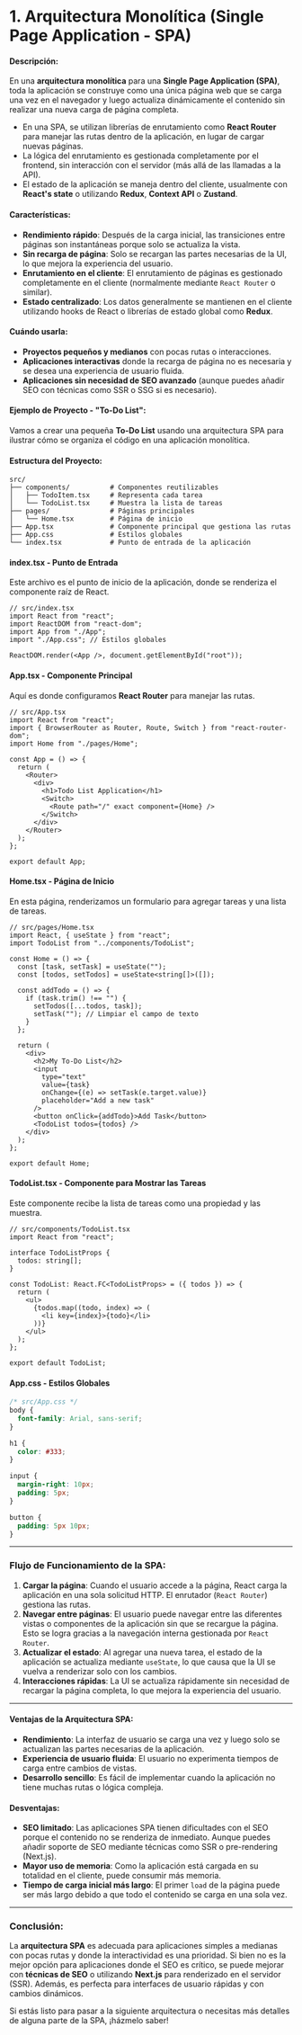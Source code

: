 
# 1. **Arquitectura Monolítica (Single Page Application - SPA)**

#### Descripción:
En una **arquitectura monolítica** para una **Single Page Application (SPA)**, toda la aplicación se construye como una única página web que se carga una vez en el navegador y luego actualiza dinámicamente el contenido sin realizar una nueva carga de página completa.

- En una SPA, se utilizan librerías de enrutamiento como **React Router** para manejar las rutas dentro de la aplicación, en lugar de cargar nuevas páginas.
- La lógica del enrutamiento es gestionada completamente por el frontend, sin interacción con el servidor (más allá de las llamadas a la API).
- El estado de la aplicación se maneja dentro del cliente, usualmente con **React's state** o utilizando **Redux**, **Context API** o **Zustand**.

#### Características:
- **Rendimiento rápido**: Después de la carga inicial, las transiciones entre páginas son instantáneas porque solo se actualiza la vista.
- **Sin recarga de página**: Solo se recargan las partes necesarias de la UI, lo que mejora la experiencia del usuario.
- **Enrutamiento en el cliente**: El enrutamiento de páginas es gestionado completamente en el cliente (normalmente mediante `React Router` o similar).
- **Estado centralizado**: Los datos generalmente se mantienen en el cliente utilizando hooks de React o librerías de estado global como **Redux**.

#### Cuándo usarla:
- **Proyectos pequeños y medianos** con pocas rutas o interacciones.
- **Aplicaciones interactivas** donde la recarga de página no es necesaria y se desea una experiencia de usuario fluida.
- **Aplicaciones sin necesidad de SEO avanzado** (aunque puedes añadir SEO con técnicas como SSR o SSG si es necesario).

#### Ejemplo de Proyecto - "To-Do List":

Vamos a crear una pequeña **To-Do List** usando una arquitectura SPA para ilustrar cómo se organiza el código en una aplicación monolítica.

#### Estructura del Proyecto:
```
src/
├── components/          # Componentes reutilizables
│   ├── TodoItem.tsx     # Representa cada tarea
│   └── TodoList.tsx     # Muestra la lista de tareas
├── pages/               # Páginas principales
│   └── Home.tsx         # Página de inicio
├── App.tsx              # Componente principal que gestiona las rutas
├── App.css              # Estilos globales
└── index.tsx            # Punto de entrada de la aplicación
```

#### **index.tsx** - Punto de Entrada
Este archivo es el punto de inicio de la aplicación, donde se renderiza el componente raíz de React.

```tsx
// src/index.tsx
import React from "react";
import ReactDOM from "react-dom";
import App from "./App";
import "./App.css"; // Estilos globales

ReactDOM.render(<App />, document.getElementById("root"));
```

#### **App.tsx** - Componente Principal
Aquí es donde configuramos **React Router** para manejar las rutas.

```tsx
// src/App.tsx
import React from "react";
import { BrowserRouter as Router, Route, Switch } from "react-router-dom";
import Home from "./pages/Home";

const App = () => {
  return (
    <Router>
      <div>
        <h1>Todo List Application</h1>
        <Switch>
          <Route path="/" exact component={Home} />
        </Switch>
      </div>
    </Router>
  );
};

export default App;
```

#### **Home.tsx** - Página de Inicio
En esta página, renderizamos un formulario para agregar tareas y una lista de tareas.

```tsx
// src/pages/Home.tsx
import React, { useState } from "react";
import TodoList from "../components/TodoList";

const Home = () => {
  const [task, setTask] = useState("");
  const [todos, setTodos] = useState<string[]>([]);

  const addTodo = () => {
    if (task.trim() !== "") {
      setTodos([...todos, task]);
      setTask(""); // Limpiar el campo de texto
    }
  };

  return (
    <div>
      <h2>My To-Do List</h2>
      <input
        type="text"
        value={task}
        onChange={(e) => setTask(e.target.value)}
        placeholder="Add a new task"
      />
      <button onClick={addTodo}>Add Task</button>
      <TodoList todos={todos} />
    </div>
  );
};

export default Home;
```

#### **TodoList.tsx** - Componente para Mostrar las Tareas
Este componente recibe la lista de tareas como una propiedad y las muestra.

```tsx
// src/components/TodoList.tsx
import React from "react";

interface TodoListProps {
  todos: string[];
}

const TodoList: React.FC<TodoListProps> = ({ todos }) => {
  return (
    <ul>
      {todos.map((todo, index) => (
        <li key={index}>{todo}</li>
      ))}
    </ul>
  );
};

export default TodoList;
```

#### **App.css** - Estilos Globales
```css
/* src/App.css */
body {
  font-family: Arial, sans-serif;
}

h1 {
  color: #333;
}

input {
  margin-right: 10px;
  padding: 5px;
}

button {
  padding: 5px 10px;
}
```

---

### **Flujo de Funcionamiento de la SPA**:
1. **Cargar la página**: Cuando el usuario accede a la página, React carga la aplicación en una sola solicitud HTTP. El enrutador (`React Router`) gestiona las rutas.
2. **Navegar entre páginas**: El usuario puede navegar entre las diferentes vistas o componentes de la aplicación sin que se recargue la página. Esto se logra gracias a la navegación interna gestionada por `React Router`.
3. **Actualizar el estado**: Al agregar una nueva tarea, el estado de la aplicación se actualiza mediante `useState`, lo que causa que la UI se vuelva a renderizar solo con los cambios.
4. **Interacciones rápidas**: La UI se actualiza rápidamente sin necesidad de recargar la página completa, lo que mejora la experiencia del usuario.

---

#### Ventajas de la Arquitectura SPA:
- **Rendimiento**: La interfaz de usuario se carga una vez y luego solo se actualizan las partes necesarias de la aplicación.
- **Experiencia de usuario fluida**: El usuario no experimenta tiempos de carga entre cambios de vistas.
- **Desarrollo sencillo**: Es fácil de implementar cuando la aplicación no tiene muchas rutas o lógica compleja.

#### Desventajas:
- **SEO limitado**: Las aplicaciones SPA tienen dificultades con el SEO porque el contenido no se renderiza de inmediato. Aunque puedes añadir soporte de SEO mediante técnicas como SSR o pre-rendering (Next.js).
- **Mayor uso de memoria**: Como la aplicación está cargada en su totalidad en el cliente, puede consumir más memoria.
- **Tiempo de carga inicial más largo**: El primer `load` de la página puede ser más largo debido a que todo el contenido se carga en una sola vez.

---

### **Conclusión**:
La **arquitectura SPA** es adecuada para aplicaciones simples a medianas con pocas rutas y donde la interactividad es una prioridad. Si bien no es la mejor opción para aplicaciones donde el SEO es crítico, se puede mejorar con **técnicas de SEO** o utilizando **Next.js** para renderizado en el servidor (SSR). Además, es perfecta para interfaces de usuario rápidas y con cambios dinámicos.

Si estás listo para pasar a la siguiente arquitectura o necesitas más detalles de alguna parte de la SPA, ¡házmelo saber!
